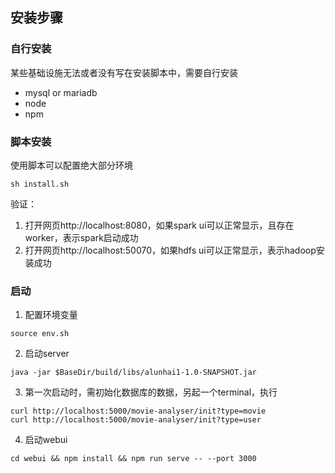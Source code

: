 ## 安装步骤

### 自行安装
某些基础设施无法或者没有写在安装脚本中，需要自行安装
- mysql or mariadb
- node
- npm

### 脚本安装
使用脚本可以配置绝大部分环境
```shell
sh install.sh
```
验证：
1. 打开网页http://localhost:8080，如果spark ui可以正常显示，且存在worker，表示spark启动成功
2. 打开网页http://localhost:50070，如果hdfs ui可以正常显示，表示hadoop安装成功

### 启动
1. 配置环境变量
```shell
source env.sh
```
2. 启动server
```shell
java -jar $BaseDir/build/libs/alunhai1-1.0-SNAPSHOT.jar
```
3. 第一次启动时，需初始化数据库的数据，另起一个terminal，执行
```shell
curl http://localhost:5000/movie-analyser/init?type=movie
curl http://localhost:5000/movie-analyser/init?type=user
```
4. 启动webui
```shell
cd webui && npm install && npm run serve -- --port 3000
```